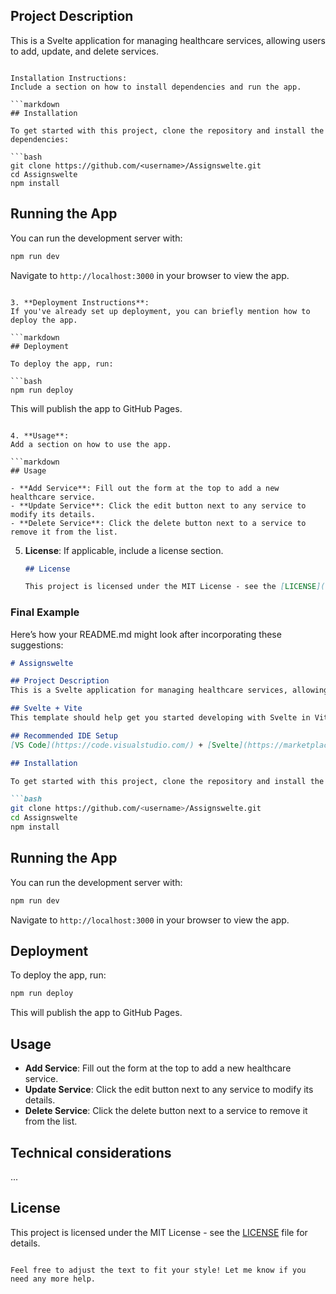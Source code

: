 ## Project Description
   This is a Svelte application for managing healthcare services, allowing users to add, update, and delete services.
   ```

Installation Instructions:
   Include a section on how to install dependencies and run the app.

   ```markdown
   ## Installation

   To get started with this project, clone the repository and install the dependencies:

   ```bash
   git clone https://github.com/<username>/Assignswelte.git
   cd Assignswelte
   npm install
   ```

   ## Running the App

   You can run the development server with:

   ```bash
   npm run dev
   ```

   Navigate to `http://localhost:3000` in your browser to view the app.
   ```

3. **Deployment Instructions**:
   If you've already set up deployment, you can briefly mention how to deploy the app.

   ```markdown
   ## Deployment

   To deploy the app, run:

   ```bash
   npm run deploy
   ```

   This will publish the app to GitHub Pages.
   ```

4. **Usage**:
   Add a section on how to use the app.

   ```markdown
   ## Usage

   - **Add Service**: Fill out the form at the top to add a new healthcare service.
   - **Update Service**: Click the edit button next to any service to modify its details.
   - **Delete Service**: Click the delete button next to a service to remove it from the list.
   ```

5. **License**:
   If applicable, include a license section.

   ```markdown
   ## License

   This project is licensed under the MIT License - see the [LICENSE](LICENSE) file for details.
   ```

### Final Example

Here’s how your README.md might look after incorporating these suggestions:

```markdown
# Assignswelte

## Project Description
This is a Svelte application for managing healthcare services, allowing users to add, update, and delete services.

## Svelte + Vite
This template should help get you started developing with Svelte in Vite.

## Recommended IDE Setup
[VS Code](https://code.visualstudio.com/) + [Svelte](https://marketplace.visualstudio.com/items?itemName=svelte.svelte-vscode).

## Installation

To get started with this project, clone the repository and install the dependencies:

```bash
git clone https://github.com/<username>/Assignswelte.git
cd Assignswelte
npm install
```

## Running the App

You can run the development server with:

```bash
npm run dev
```

Navigate to `http://localhost:3000` in your browser to view the app.

## Deployment

To deploy the app, run:

```bash
npm run deploy
```

This will publish the app to GitHub Pages.

## Usage

- **Add Service**: Fill out the form at the top to add a new healthcare service.
- **Update Service**: Click the edit button next to any service to modify its details.
- **Delete Service**: Click the delete button next to a service to remove it from the list.

## Technical considerations
...

## License

This project is licensed under the MIT License - see the [LICENSE](LICENSE) file for details.
```

Feel free to adjust the text to fit your style! Let me know if you need any more help.